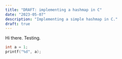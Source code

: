 ```yaml
---
title: "DRAFT: implementing a hashmap in C"
date: "2023-05-07"
description: "Implementing a simple hashmap in C."
draft: true
---
```


Hi there. Testing.

```c
int a = 1;
printf("%d", a);
```
